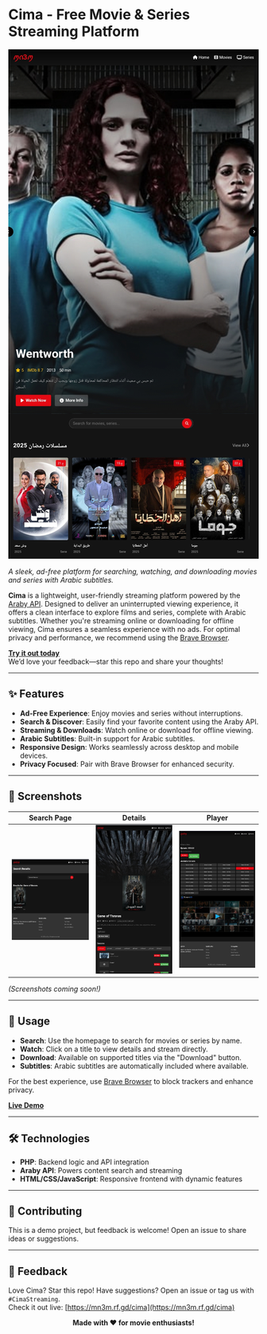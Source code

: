 
# Cima - Free Movie & Series Streaming Platform

<img src="https://github.com/MN3M1/My-Cima/blob/main/home.jpg" alt="Cima Banner" width="800"/>

*A sleek, ad-free platform for searching, watching, and downloading movies and series with Arabic subtitles.*

</div>

**Cima** is a lightweight, user-friendly streaming platform powered by the [Araby API](https://mn3m.bio.link/). Designed to deliver an uninterrupted viewing experience, it offers a clean interface to explore films and series, complete with Arabic subtitles. Whether you're streaming online or downloading for offline viewing, Cima ensures a seamless experience with no ads. For optimal privacy and performance, we recommend using the [Brave Browser](https://brave.com/).

**[Try it out today](https://mn3m.rf.gd/cima)**  
We’d love your feedback—star this repo and share your thoughts!

---

## ✨ Features

- **Ad-Free Experience**: Enjoy movies and series without interruptions.
- **Search & Discover**: Easily find your favorite content using the Araby API.
- **Streaming & Downloads**: Watch online or download for offline viewing.
- **Arabic Subtitles**: Built-in support for Arabic subtitles.
- **Responsive Design**: Works seamlessly across desktop and mobile devices.
- **Privacy Focused**: Pair with Brave Browser for enhanced security.

---

## 📸 Screenshots

| Search Page | Details |  Player |
|-----------|----------------|--------------|
| <img src="https://github.com/MN3M1/My-Cima/blob/main/search-results.jpg?text=search+result" width="250"/> | <img src="https://github.com/MN3M1/My-Cima/blob/main/details.jpg?text=details" width="250"/> | <img src="https://github.com/MN3M1/My-Cima/blob/main/watch-download.jpg?text=watch+download" width="250"/> |

*(Screenshots coming soon!)*

---

## 🚀 Usage

- **Search**: Use the homepage to search for movies or series by name.
- **Watch**: Click on a title to view details and stream directly.
- **Download**: Available on supported titles via the "Download" button.
- **Subtitles**: Arabic subtitles are automatically included where available.

For the best experience, use [Brave Browser](https://brave.com/) to block trackers and enhance privacy.

**[Live Demo](https://mn3m.rf.gd/cima)**

---

## 🛠️ Technologies

- **PHP**: Backend logic and API integration
- **Araby API**: Powers content search and streaming
- **HTML/CSS/JavaScript**: Responsive frontend with dynamic features

---

## 🤝 Contributing

This is a demo project, but feedback is welcome! Open an issue to share ideas or suggestions.

---


## 💬 Feedback

Love Cima? Star this repo! Have suggestions? Open an issue or tag us with `#CimaStreaming`.  
Check it out live: [https://mn3m.rf.gd/cima](https://mn3m.rf.gd/cima)

<div align="center">
  <strong>Made with ❤️ for movie enthusiasts!</strong>
</div>
